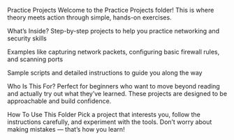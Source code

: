 Practice Projects
Welcome to the Practice Projects folder! This is where theory meets action through simple, hands-on exercises.

What’s Inside?
Step-by-step projects to help you practice networking and security skills

Examples like capturing network packets, configuring basic firewall rules, and scanning ports

Sample scripts and detailed instructions to guide you along the way

Who Is This For?
Perfect for beginners who want to move beyond reading and actually try out what they’ve learned. These projects are designed to be approachable and build confidence.

How To Use This Folder
Pick a project that interests you, follow the instructions carefully, and experiment with the tools. Don’t worry about making mistakes — that’s how you learn!



